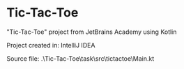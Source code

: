 # Tic-Tac-Toe
"Tic-Tac-Toe" project from JetBrains Academy using Kotlin

Project created in: IntelliJ IDEA

Source file: .\Tic-Tac-Toe\task\src\tictactoe\Main.kt
